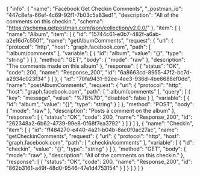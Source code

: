 {
  "info": {
    "name": "Facebook Get Checkin Comments",
    "_postman_id": "447c8efa-66ef-4c69-92f1-7b03c5a83ed1",
    "description": "All of the comments on this checkin.",
    "schema": "https://schema.getpostman.com/json/collection/v2.0.0/"
  },
  "item": [
    {
      "name": "Album",
      "item": [
        {
          "id": "15744c61-e0b7-482f-a6ab-a2e16d7c550f",
          "name": "getAlbumComments",
          "request": {
            "url": {
              "protocol": "http",
              "host": "graph.facebook.com",
              "path": [
                ":album/comments"
              ],
              "variable": [
                {
                  "id": "album",
                  "value": "{}",
                  "type": "string"
                }
              ]
            },
            "method": "GET",
            "body": {
              "mode": "raw"
            },
            "description": "The comments made on this album"
          },
          "response": [
            {
              "status": "OK",
              "code": 200,
              "name": "Response_200",
              "id": "6a8663cd-8955-47f2-bc7d-a2934c023f34"
            }
          ]
        },
        {
          "id": "70fa9431-92ee-4ee3-936d-4be6688ef0dd",
          "name": "postAlbumComments",
          "request": {
            "url": {
              "protocol": "http",
              "host": "graph.facebook.com",
              "path": [
                ":album/comments"
              ],
              "query": [
                {
                  "key": "message",
                  "value": "%7B%7D",
                  "disabled": false
                }
              ],
              "variable": [
                {
                  "id": "album",
                  "value": "{}",
                  "type": "string"
                }
              ]
            },
            "method": "POST",
            "body": {
              "mode": "raw"
            },
            "description": "Posts a comment on the album"
          },
          "response": [
            {
              "status": "OK",
              "code": 200,
              "name": "Response_200",
              "id": "262348a2-6b62-4739-99e8-0f68f7ea3792"
            }
          ]
        }
      ]
    },
    {
      "name": "Checkin",
      "item": [
        {
          "id": "ff484270-e440-4a21-b04b-8ac0f0ac27ac",
          "name": "getCheckinComments",
          "request": {
            "url": {
              "protocol": "http",
              "host": "graph.facebook.com",
              "path": [
                ":checkin/comments"
              ],
              "variable": [
                {
                  "id": "checkin",
                  "value": "{}",
                  "type": "string"
                }
              ]
            },
            "method": "GET",
            "body": {
              "mode": "raw"
            },
            "description": "All of the comments on this checkin."
          },
          "response": [
            {
              "status": "OK",
              "code": 200,
              "name": "Response_200",
              "id": "862b3161-a49f-48d0-9546-47e1d4753154"
            }
          ]
        }
      ]
    }
  ]
}